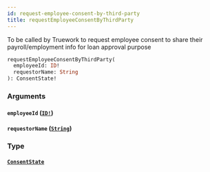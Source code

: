 ```yaml
---
id: request-employee-consent-by-third-party
title: requestEmployeeConsentByThirdParty
---
```


To be called by Truework to request employee consent to share their payroll/employment info for
loan approval purpose

```graphql
requestEmployeeConsentByThirdParty(
  employeeId: ID!
  requestorName: String
): ConsentState!

```

### Arguments

#### `employeeId` ([`ID!`](https://developer.rippling.com/docs/rippling-graphql/docs/partners/truework/scalars/id.md))

#### `requestorName` ([`String`](https://developer.rippling.com/docs/rippling-graphql/docs/partners/truework/scalars/string.md))

### Type

#### [`ConsentState`](https://developer.rippling.com/docs/rippling-graphql/docs/partners/truework/enums/consent-state.md)
